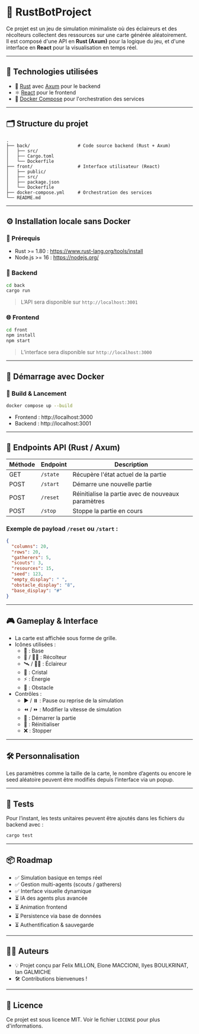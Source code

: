 # 🚀 RustBotProject
  
Ce projet est un jeu de simulation minimaliste où des éclaireurs et des récolteurs collectent des ressources sur une carte générée aléatoirement.  
Il est composé d'une API en **Rust (Axum)** pour la logique du jeu, et d'une interface en **React** pour la visualisation en temps réel.  
  
---  
  
## 🧱 Technologies utilisées  
  
- 🦀 [Rust](https://www.rust-lang.org/) avec [Axum](https://docs.rs/axum/latest/axum/) pour le backend  
- ⚛️ [React](https://reactjs.org/) pour le frontend  
- 🐳 [Docker Compose](https://docs.docker.com/compose/) pour l'orchestration des services  
  
---  
  
## 🗂️ Structure du projet  
  
```
.
├── back/                  # Code source backend (Rust + Axum)
│   ├── src/
│   ├── Cargo.toml
│   └── Dockerfile
├── front/                 # Interface utilisateur (React)
│   ├── public/
│   ├── src/
│   ├── package.json
│   └── Dockerfile
├── docker-compose.yml     # Orchestration des services
└── README.md
```  
  
---  
  
## ⚙️ Installation locale sans Docker  
  
### 🧪 Prérequis  
  
- Rust >= 1.80 : https://www.rust-lang.org/tools/install  
- Node.js >= 16 : https://nodejs.org/
  
### 🔧 Backend
  
```bash
cd back
cargo run
```  
  
> L’API sera disponible sur `http://localhost:3001`  
  
### 🌐 Frontend  
  
```bash
cd front
npm install
npm start
```  
  
> L’interface sera disponible sur `http://localhost:3000`  
  
---  
  
## 🐳 Démarrage avec Docker  
  
### 🧱 Build & Lancement  
  
```bash
docker compose up --build
```  
  
- Frontend : http://localhost:3000  
- Backend : http://localhost:3001  
  
---  
  
## 📡 Endpoints API (Rust / Axum)  
  
| Méthode | Endpoint   | Description                                         |
|---------|------------|-----------------------------------------------------|
| GET     | `/state`   | Récupère l'état actuel de la partie                 |
| POST    | `/start`   | Démarre une nouvelle partie                         |
| POST    | `/reset`   | Réinitialise la partie avec de nouveaux paramètres  |
| POST    | `/stop`    | Stoppe la partie en cours                           |
  
### Exemple de payload `/reset` ou `/start` :  
  
```json
{
  "columns": 20,
  "rows": 20,
  "gatherers": 5,
  "scouts": 3,
  "resources": 15,
  "seed": 123,
  "empty_display": " ",
  "obstacle_display": "8",
  "base_display": "#"
}
```  
  
---  
  
## 🎮 Gameplay & Interface  
  
- La carte est affichée sous forme de grille.  
- Icônes utilisées :  
  - 🏰 : Base  
  - 👷 / 👨‍🌾 : Récolteur  
  - 🛰️ / 🕵️‍♂️ : Éclaireur  
  - 💎 : Cristal  
  - ⚡️ : Énergie  
  - 🌳 : Obstacle  
- Contrôles :  
  - ▶️ / ⏸️ : Pause ou reprise de la simulation  
  - ⏪ / ⏩ : Modifier la vitesse de simulation  
  - 🚀 : Démarrer la partie  
  - 🔄 : Réinitialiser  
  - ❌ : Stopper  
  
---  
  
## 🛠️ Personnalisation  
  
Les paramètres comme la taille de la carte, le nombre d’agents ou encore le seed aléatoire peuvent être modifiés depuis l’interface via un popup.  
  
---  
  
## 🧪 Tests  
  
Pour l’instant, les tests unitaires peuvent être ajoutés dans les fichiers du backend avec :  
  
```bash
cargo test
```  
  
---  
  
## 📦 Roadmap  
  
- ✅ Simulation basique en temps réel  
- ✅ Gestion multi-agents (scouts / gatherers)  
- ✅ Interface visuelle dynamique  
- ⏳ IA des agents plus avancée  
- ⏳ Animation frontend  
- ⏳ Persistence via base de données  
- ⏳ Authentification & sauvegarde  
  
---  
  
## 🧑‍💻 Auteurs  
  
- 💡 Projet conçu par Felix MILLON, Elone MACCIONI, Ilyes BOULKRINAT, Ian GALMICHE
- 🛠️ Contributions bienvenues !  
  
---  
  
## 📜 Licence  
  
Ce projet est sous licence MIT. Voir le fichier `LICENSE` pour plus d'informations.  
